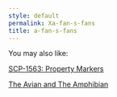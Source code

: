 ```yaml
---
style: default
permalink: Xa-fan-s-fans
title: a-fan-s-fans
---
```

You may also like:

[SCP-1563: Property Markers](http://scp-wiki.net/scp-1563)

[The Avian and The Amphibian](http://scp-wiki.net/the-avian-and-the-amphibian)
